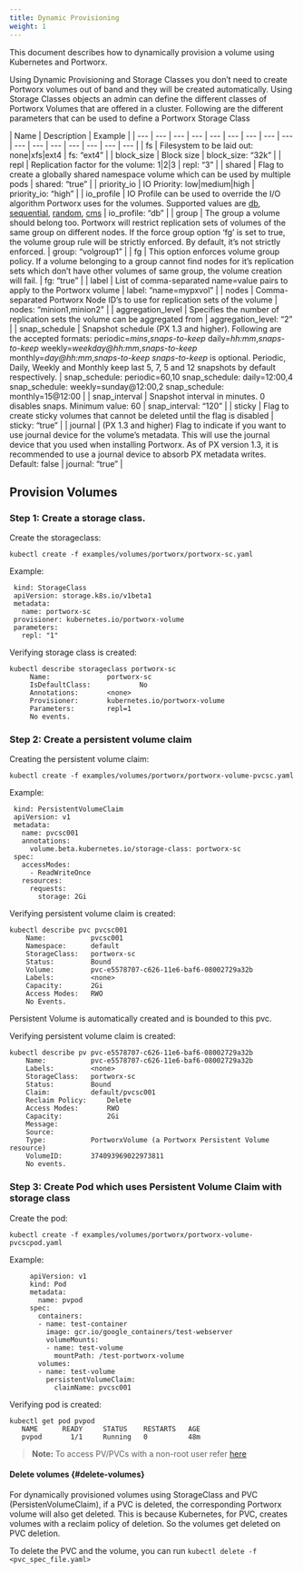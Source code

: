 ```yaml
---
title: Dynamic Provisioning
weight: 1
---
```


This document describes how to dynamically provision a volume using Kubernetes and Portworx.

Using Dynamic Provisioning and Storage Classes you don’t need to create Portworx volumes out of band and they will be created automatically. Using Storage Classes objects an admin can define the different classes of Portworx Volumes that are offered in a cluster. Following are the different parameters that can be used to define a Portworx Storage Class

| Name | Description | Example |
| --- | --- | --- | --- | --- | --- | --- | --- | --- | --- | --- | --- | --- | --- | --- | --- |
| fs | Filesystem to be laid out: none\|xfs\|ext4 | fs: “ext4” |
| block\_size | Block size | block\_size: “32k” |
| repl | Replication factor for the volume: 1\|2\|3 | repl: “3” |
| shared | Flag to create a globally shared namespace volume which can be used by multiple pods | shared: “true” |
| priority\_io | IO Priority: low\|medium\|high | priority\_io: “high” |
| io\_profile | IO Profile can be used to override the I/O algorithm Portworx uses for the volumes. Supported values are [db](/install-with-other/operate-and-maintain/performance-tuning/tuning#db), [sequential](https://docs.portworx.com/maintain/performance/tuning.html#sequential), [random](https://docs.portworx.com/maintain/performance/tuning#random), [cms](https://docs.portworx.com/maintain/performance/tuning#cms) | io\_profile: “db” |
| group | The group a volume should belong too. Portworx will restrict replication sets of volumes of the same group on different nodes. If the force group option ‘fg’ is set to true, the volume group rule will be strictly enforced. By default, it’s not strictly enforced. | group: “volgroup1” |
| fg | This option enforces volume group policy. If a volume belonging to a group cannot find nodes for it’s replication sets which don’t have other volumes of same group, the volume creation will fail. | fg: “true” |
| label | List of comma-separated name=value pairs to apply to the Portworx volume | label: “name=mypxvol” |
| nodes | Comma-separated Portworx Node ID’s to use for replication sets of the volume | nodes: “minion1,minion2” |
| aggregation\_level | Specifies the number of replication sets the volume can be aggregated from | aggregation\_level: “2” |
| snap\_schedule | Snapshot schedule \(PX 1.3 and higher\). Following are the accepted formats:  periodic=_mins_,_snaps-to-keep_ daily=_hh:mm_,_snaps-to-keep_ weekly=_weekday@hh:mm_,_snaps-to-keep_ monthly=_day@hh:mm_,_snaps-to-keep_   _snaps-to-keep_ is optional. Periodic, Daily, Weekly and Monthly keep last 5, 7, 5 and 12 snapshots by default respectively. | snap\_schedule: periodic=60,10  snap\_schedule: daily=12:00,4  snap\_schedule: weekly=sunday@12:00,2  snap\_schedule: monthly=15@12:00 |
| snap\_interval | Snapshot interval in minutes. 0 disables snaps. Minimum value: 60 | snap\_interval: “120” |
| sticky | Flag to create sticky volumes that cannot be deleted until the flag is disabled | sticky: “true” |
| journal | \(PX 1.3 and higher\) Flag to indicate if you want to use journal device for the volume’s metadata. This will use the journal device that you used when installing Portworx. As of PX version 1.3, it is recommended to use a journal device to absorb PX metadata writes. Default: false | journal: “true” |

## Provision Volumes

### **Step 1: Create a storage class.**

Create the storageclass:

```text
kubectl create -f examples/volumes/portworx/portworx-sc.yaml
```

Example:

```text
 kind: StorageClass
 apiVersion: storage.k8s.io/v1beta1
 metadata:
   name: portworx-sc
 provisioner: kubernetes.io/portworx-volume
 parameters:
   repl: "1"
```

Verifying storage class is created:

```text
kubectl describe storageclass portworx-sc
     Name: 	        	portworx-sc
     IsDefaultClass:	        No
     Annotations:		<none>
     Provisioner:		kubernetes.io/portworx-volume
     Parameters:		repl=1
     No events.
```

### **Step 2: Create a persistent volume claim**

Creating the persistent volume claim:

```text
kubectl create -f examples/volumes/portworx/portworx-volume-pvcsc.yaml
```

Example:

```text
 kind: PersistentVolumeClaim
 apiVersion: v1
 metadata:
   name: pvcsc001
   annotations:
     volume.beta.kubernetes.io/storage-class: portworx-sc
 spec:
   accessModes:
     - ReadWriteOnce
   resources:
     requests:
       storage: 2Gi
```

Verifying persistent volume claim is created:

```text
kubectl describe pvc pvcsc001
    Name:	      	pvcsc001
    Namespace:      default
    StorageClass:   portworx-sc
    Status:	      	Bound
    Volume:         pvc-e5578707-c626-11e6-baf6-08002729a32b
    Labels:	      	<none>
    Capacity:	    2Gi
    Access Modes:   RWO
    No Events.
```

Persistent Volume is automatically created and is bounded to this pvc.

Verifying persistent volume claim is created:

```text
kubectl describe pv pvc-e5578707-c626-11e6-baf6-08002729a32b
    Name: 	      	pvc-e5578707-c626-11e6-baf6-08002729a32b
    Labels:        	<none>
    StorageClass:  	portworx-sc
    Status:	      	Bound
    Claim:	      	default/pvcsc001
    Reclaim Policy: 	Delete
    Access Modes:   	RWO
    Capacity:	        2Gi
    Message:
    Source:
    Type:	      	PortworxVolume (a Portworx Persistent Volume resource)
    VolumeID:   	374093969022973811
    No events.
```

### **Step 3: Create Pod which uses Persistent Volume Claim with storage class**

Create the pod:

```text
kubectl create -f examples/volumes/portworx/portworx-volume-pvcscpod.yaml
```

Example:

```text
     apiVersion: v1
     kind: Pod
     metadata:
       name: pvpod
     spec:
       containers:
       - name: test-container
         image: gcr.io/google_containers/test-webserver
         volumeMounts:
         - name: test-volume
           mountPath: /test-portworx-volume
       volumes:
       - name: test-volume
         persistentVolumeClaim:
           claimName: pvcsc001
```

Verifying pod is created:

```text
kubectl get pod pvpod
   NAME      READY     STATUS    RESTARTS   AGE
   pvpod       1/1     Running   0          48m
```

> **Note:** To access PV/PVCs with a non-root user refer [here](/storage-operations/create-pvcs/access-via-non-root-users)

#### Delete volumes {#delete-volumes}

For dynamically provisioned volumes using StorageClass and PVC \(PersistenVolumeClaim\), if a PVC is deleted, the corresponding Portworx volume will also get deleted. This is because Kubernetes, for PVC, creates volumes with a reclaim policy of deletion. So the volumes get deleted on PVC deletion.

To delete the PVC and the volume, you can run `kubectl delete -f <pvc_spec_file.yaml>`

